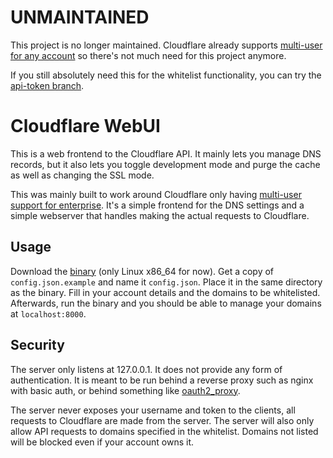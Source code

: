 # UNMAINTAINED

This project is no longer maintained. Cloudflare already supports [multi-user
for any account][4] so there's not much need for this project anymore.

If you still absolutely need this for the whitelist functionality, you can try
the [api-token branch][5].

# Cloudflare WebUI

This is a web frontend to the Cloudflare API. It mainly lets you manage DNS
records, but it also lets you toggle development mode and purge the cache as
well as changing the SSL mode.

This was mainly built to work around Cloudflare only having [multi-user support
for enterprise][1]. It's a simple frontend for the DNS settings and a simple
webserver that handles making the actual requests to Cloudflare.

## Usage

Download the [binary][2] (only Linux x86_64 for now). Get a copy of
`config.json.example` and name it `config.json`. Place it in the same directory
as the binary. Fill in your account details and the domains to be whitelisted.
Afterwards, run the binary and you should be able to manage your domains at
`localhost:8000`.

## Security

The server only listens at 127.0.0.1. It does not provide any form of
authentication. It is meant to be run behind a reverse proxy such as nginx with
basic auth, or behind something like
[oauth2_proxy][3].

The server never exposes your username and token to the clients, all requests to
Cloudflare are made from the server. The server will also only allow API
requests to domains specified in the whitelist. Domains not listed will be
blocked even if your account owns it.

[1]: https://support.cloudflare.com/hc/en-us/articles/200167846-How-do-I-add-additional-users-to-my-CloudFlare-account-
[2]: https://github.com/thatsmydoing/cloudflare-webui/releases
[3]: https://github.com/bitly/oauth2_proxy
[4]: https://support.cloudflare.com/hc/en-us/articles/205065067-Setting-up-Multi-User-accounts-on-Cloudflare
[5]: https://github.com/thatsmydoing/cloudflare-webui/tree/api-token
